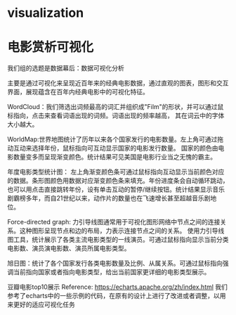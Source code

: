 # visualization
# 电影赏析可视化

我们组的选题是数据幕后：数据可视化分析

主要是通过可视化来呈现近百年来的经典电影数据，通过直观的图表，图形和交互界面，展现蕴含在百年内经典电影中的可视化特征。

WordCloud：我们筛选出词频最高的词汇并组织成"Film"的形状，并可以通过鼠标指向，点击来查看词语出现的词频。词语出现的频率越高，
其在词云中的字体大小越大。

WorldMap:世界地图统计了历年以来各个国家发行的电影数量。左上角可通过拖动互动来选择年份，鼠标指向可互动显示国家的电影发行数量。
国家的颜色由电影数量变多而呈现渐变颜色。统计结果可见美国是电影行业当之无愧的霸主。

年度电影类型统计图：
左上角渐变颜色条可通过鼠标指向互动显示当前颜色对应的数据。条形图颜色用数据对应渐变颜色条来填充。年份进度条会自动循环跳动，
也可以用点击直接跳转年份，设有单击互动的暂停/继续按钮。统计结果显示音乐剧霸榜多年，而自21世纪以来，动作片的数量也在飞速增长甚至超越音乐剧地位。

Force-directed graph:
力引导线图通常用于可视化图形网络中节点之间的连接关系。这种图形呈现节点和边的布局，力表示连接节点之间的关系。
使用力引导线图工具，统计展示了各类主流电影类型的一线演员。可通过鼠标指向显示当前分类电影数、演员演电影数、演员所属电影类型。

旭日图：统计了各个国家发行各类电影数量及比例、从属关系。可通过鼠标指向强调当前指向国家或者指向电影类型，给出当前国家更详细的电影类型展示。

豆瓣电影top10展示
Reference:
https://echarts.apache.org/zh/index.html
我们参考了echarts中的一些示例的代码，在原有的设计上进行了改进或者调整，以用来更好的适应可视化任务